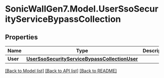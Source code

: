 # SonicWallGen7.Model.UserSsoSecurityServiceBypassCollection

## Properties

Name | Type | Description | Notes
------------ | ------------- | ------------- | -------------
**User** | [**UserSsoSecurityServiceBypassCollectionUser**](UserSsoSecurityServiceBypassCollectionUser.md) |  | [optional] 

[[Back to Model list]](../README.md#documentation-for-models) [[Back to API list]](../README.md#documentation-for-api-endpoints) [[Back to README]](../README.md)

